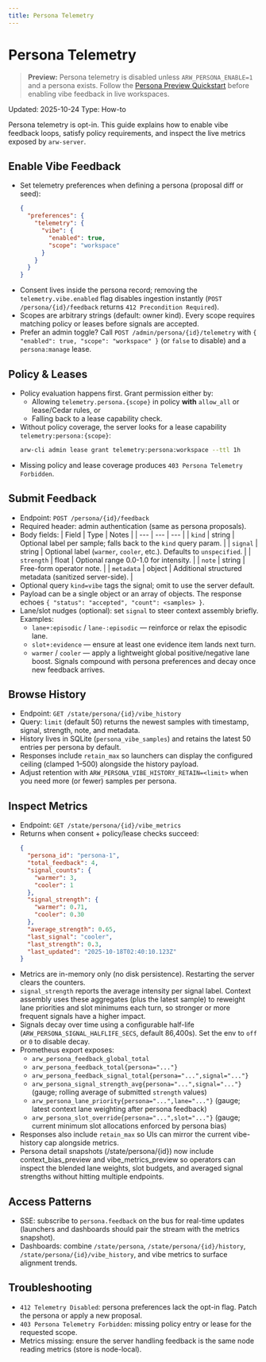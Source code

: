 ```yaml
---
title: Persona Telemetry
---
```


# Persona Telemetry

> **Preview:** Persona telemetry is disabled unless `ARW_PERSONA_ENABLE=1` and a persona exists. Follow the [Persona Preview Quickstart](persona_quickstart.md) before enabling vibe feedback in live workspaces.

Updated: 2025-10-24
Type: How-to

Persona telemetry is opt-in. This guide explains how to enable vibe feedback loops, satisfy policy requirements, and inspect the live metrics exposed by `arw-server`.

## Enable Vibe Feedback
- Set telemetry preferences when defining a persona (proposal diff or seed):
  ```json
  {
    "preferences": {
      "telemetry": {
        "vibe": {
          "enabled": true,
          "scope": "workspace"
        }
      }
    }
  }
  ```
- Consent lives inside the persona record; removing the `telemetry.vibe.enabled` flag disables ingestion instantly (`POST /persona/{id}/feedback` returns `412 Precondition Required`).
- Scopes are arbitrary strings (default: owner kind). Every scope requires matching policy or leases before signals are accepted.
- Prefer an admin toggle? Call `POST /admin/persona/{id}/telemetry` with `{ "enabled": true, "scope": "workspace" }` (or `false` to disable) and a `persona:manage` lease.

## Policy & Leases
- Policy evaluation happens first. Grant permission either by:
  - Allowing `telemetry.persona.{scope}` in policy **with** `allow_all` or lease/Cedar rules, or
  - Falling back to a lease capability check.
- Without policy coverage, the server looks for a lease capability `telemetry:persona:{scope}`:
  ```bash
  arw-cli admin lease grant telemetry:persona:workspace --ttl 1h
  ```
- Missing policy and lease coverage produces `403 Persona Telemetry Forbidden`.

## Submit Feedback
- Endpoint: `POST /persona/{id}/feedback`
- Required header: admin authentication (same as persona proposals).
- Body fields:
  | Field | Type | Notes |
  | --- | --- | --- |
  | `kind` | string | Optional label per sample; falls back to the `kind` query param. |
  | `signal` | string | Optional label (`warmer`, `cooler`, etc.). Defaults to `unspecified`. |
  | `strength` | float | Optional range 0.0-1.0 for intensity. |
  | `note` | string | Free-form operator note. |
  | `metadata` | object | Additional structured metadata (sanitized server-side). |
- Optional query `kind=vibe` tags the signal; omit to use the server default.
- Payload can be a single object or an array of objects. The response echoes `{ "status": "accepted", "count": <samples> }`.
- Lane/slot nudges (optional): set `signal` to steer context assembly briefly. Examples:
  - `lane+:episodic` / `lane-:episodic` — reinforce or relax the episodic lane.
  - `slot+:evidence` — ensure at least one evidence item lands next turn.
  - `warmer` / `cooler` — apply a lightweight global positive/negative lane boost.
  Signals compound with persona preferences and decay once new feedback arrives.

## Browse History
- Endpoint: `GET /state/persona/{id}/vibe_history`
- Query: `limit` (default 50) returns the newest samples with timestamp, signal, strength, note, and metadata.
- History lives in SQLite (`persona_vibe_samples`) and retains the latest 50 entries per persona by default.
- Responses include `retain_max` so launchers can display the configured ceiling (clamped 1–500) alongside the history payload.
- Adjust retention with `ARW_PERSONA_VIBE_HISTORY_RETAIN=<limit>` when you need more (or fewer) samples per persona.

## Inspect Metrics
- Endpoint: `GET /state/persona/{id}/vibe_metrics`
- Returns when consent + policy/lease checks succeed:
  ```json
  {
    "persona_id": "persona-1",
    "total_feedback": 4,
    "signal_counts": {
      "warmer": 3,
      "cooler": 1
    },
    "signal_strength": {
      "warmer": 0.71,
      "cooler": 0.30
    },
    "average_strength": 0.65,
    "last_signal": "cooler",
    "last_strength": 0.3,
    "last_updated": "2025-10-18T02:40:10.123Z"
  }
  ```
- Metrics are in-memory only (no disk persistence). Restarting the server clears the counters.
- `signal_strength` reports the average intensity per signal label. Context assembly uses these aggregates (plus the latest sample) to reweight lane priorities and slot minimums each turn, so stronger or more frequent signals have a higher impact.
- Signals decay over time using a configurable half-life (`ARW_PERSONA_SIGNAL_HALFLIFE_SECS`, default 86,400s). Set the env to `off` or `0` to disable decay.
- Prometheus export exposes:
  - `arw_persona_feedback_global_total`
  - `arw_persona_feedback_total{persona="..."}`
  - `arw_persona_feedback_signal_total{persona="...",signal="..."}`
  - `arw_persona_signal_strength_avg{persona="...",signal="..."}` (gauge; rolling average of submitted `strength` values)
  - `arw_persona_lane_priority{persona="...",lane="..."}` (gauge; latest context lane weighting after persona feedback)
  - `arw_persona_slot_override{persona="...",slot="..."}` (gauge; current minimum slot allocations enforced by persona bias)
- Responses also include `retain_max` so UIs can mirror the current vibe-history cap alongside metrics.
- Persona detail snapshots (/state/persona/{id}) now include context_bias_preview and vibe_metrics_preview so operators can inspect the blended lane weights, slot budgets, and averaged signal strengths without hitting multiple endpoints.

## Access Patterns
- SSE: subscribe to `persona.feedback` on the bus for real-time updates (launchers and dashboards should pair the stream with the metrics snapshot).
- Dashboards: combine `/state/persona`, `/state/persona/{id}/history`, `/state/persona/{id}/vibe_history`, and vibe metrics to surface alignment trends.

## Troubleshooting
- `412 Telemetry Disabled`: persona preferences lack the opt-in flag. Patch the persona or apply a new proposal.
- `403 Persona Telemetry Forbidden`: missing policy entry or lease for the requested scope.
- Metrics missing: ensure the server handling feedback is the same node reading metrics (store is node-local).




